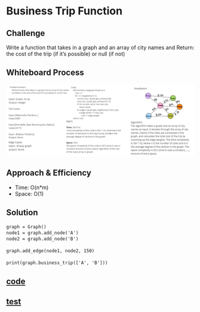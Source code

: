 # Business Trip Function

## Challenge
<!-- Description of the challenge -->
Write a function that takes in a graph and an array of city names and Return: the cost of the trip (if it’s possible) or null (if not)

## Whiteboard Process
<!-- Embedded whiteboard image -->
![graph-business-trip](./Business%20Trip.jpg)

## Approach & Efficiency
<!-- What approach did you take? Why? What is the Big O space/time for this approach? -->
- Time: O(n*m)
- Space: O(1)

## Solution
<!-- Show how to run your code, and examples of it in action -->
```
graph = Graph()
node1 = graph.add_node('A')
node2 = graph.add_node('B')

graph.add_edge(node1, node2, 150)

print(graph.business_trip(['A', 'B']))
```

## [code](./graph_business_trip.py)
## [test](./tests/test_graph.py)

